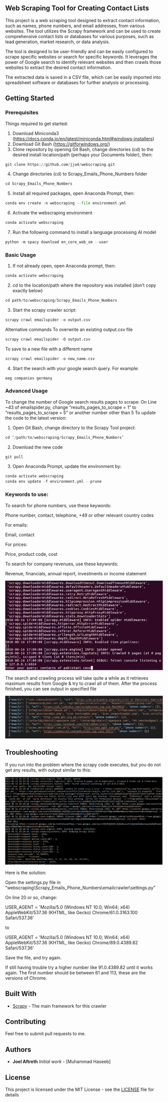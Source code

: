 ## Web Scraping Tool for Creating Contact Lists

This project is a web scraping tool designed to extract contact information, such as names, phone numbers, and email addresses, from various websites. The tool utilizes the Scrapy framework and can be used to create comprehensive contact lists or databases for various purposes, such as lead generation, market research, or data analysis.

The tool is designed to be user-friendly and can be easily configured to scrape specific websites or search for specific keywords. It leverages the power of Google search to identify relevant websites and then crawls those websites to extract the desired contact information.

The extracted data is saved in a CSV file, which can be easily imported into spreadsheet software or databases for further analysis or processing.


## Getting Started
### Prerequisites
Things required to get started:
1. Download Miniconda3
(https://docs.conda.io/en/latest/miniconda.html#windows-installers)
2. Download Git Bash (https://gitforwindows.org/)
3. Clone repository by opening Git Bash, change directories (cd) to the desired install
location/path (perhaps your Documents folder), then:
  ```python
  git clone https://github.com/jja4/webscraping.git
  ```
4. Change directories (cd) to Scrapy_Emails_Phone_Numbers folder
  ```python
  cd Scrapy_Emails_Phone_Numbers
  ```
5. Install all required packages, open Anaconda Prompt, then:
  ```python
  conda env create -n webscraping --file environment.yml
  ```
6. Activate the webscraping environment
  ```python
  conda activate webscraping
  ```
7. Run the following command to install a language processing AI model
  ```python
  python -m spacy download en_core_web_sm --user
  ```
### Basic Usage
1. If not already open, open Anaconda prompt, then:
```python
conda activate webscraping
```
2. cd to the location/path where the repository was installed (don’t copy exactly below)
```python
cd path/to/webscraping/Scrapy_Emails_Phone_Numbers
```
3. Start the scrapy crawler script:
```python
scrapy crawl emailspider -o output.csv
```
Alternative commands
To overwrite an existing output.csv file
```python
scrapy crawl emailspider -O output.csv
```
To save to a new file with a different name
```python
scrapy crawl emailspider -o new_name.csv
```
4. Start the search with your google search query. For example:
```python
eeg companies germany
```

### Advanced Usage
To change the number of Google search results pages to scrape:
On Line ~43 of emailspider.py, change “results_pages_to_scrape = 1” to
“results_pages_to_scrape = 5“ or another number other than 5
To update the code to the latest version:
1. Open Git Bash, change directory to the Scrapy Tool project:
```python
cd ‘/path/to/webscraping/Scrapy_Emails_Phone_Numbers’
```
2. Download the new code
```python
git pull
```
3. Open Anaconda Prompt, update the environment by:
```python
conda activate webscraping
conda env update -f environment.yml --prune
```
### Keywords to use:
To search for phone numbers, use these keywords:

  Phone number, contact, telephone, +49 or other relevant country codes

For emails:

  Email, contact

For prices:

  Price, product code, cost

To search for company revenues, use these keywords:

  Revenue, financials, annual report, investments or income statement

![](Scrapy_Emails_Phone_Numbers/input.png)

The search and crawling process will take quite a while as it retrieves maximum results from Google & try to crawl all of them.
After the process finished, you can see output in specified file

![](Scrapy_Emails_Phone_Numbers/output.png)


## Troubleshooting
If you run into the problem where the scrapy code executes, but you do not get any results,
with output similar to this:

![](Scrapy_Emails_Phone_Numbers/blocked_ouput.PNG)


Here is the solution:

Open the settings.py file in
“webscraping\Scrapy_Emails_Phone_Numbers\emailcrawler\settings.py”

On line 20 or so, change:

USER_AGENT = 'Mozilla/5.0 (Windows NT 10.0; Win64; x64) AppleWebKit/537.36 (KHTML,
like Gecko) Chrome/61.0.3163.100 Safari/537.36'

to

USER_AGENT = 'Mozilla/5.0 (Windows NT 10.0; Win64; x64) AppleWebKit/537.36 (KHTML,
like Gecko) Chrome/89.0.4389.82 Safari/537.36'

Save the file, and try again.

If still having trouble try a higher number like 91.0.4389.82 until it works again. The first
number should be between 61 and 113, these are the versions of Chrome.

## Built With

* [Scrapy](https://scrapy.org/) - The main framework for this crawler

## Contributing

Feel free to submit pull requests to me.


## Authors

* **Joel Aftreth**   *Initial work* - [Muhammad Haseeb]


## License

This project is licensed under the MIT License - see the [LICENSE](LICENSE) file for details
